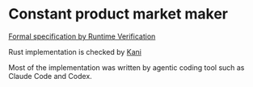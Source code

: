 # Constant product market maker

[Formal specification by Runtime Verification](https://github.com/runtimeverification/verified-smart-contracts/blob/uniswap/uniswap/x-y-k.pdf)

Rust implementation is checked by [Kani](https://model-checking.github.io/kani/)

Most of the implementation was written by agentic coding tool such as Claude
Code and Codex.
